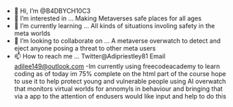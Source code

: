 - 👋 Hi, I’m @B4DBYCH10C3
- 👀 I’m interested in ... Making Metaverses safe places for all ages
- 🌱 I’m currently learning ... All kinds of situations involing safety in the meta worlds  
- 💞️ I’m looking to collaborate on ... A metaverse overwatch to detect and eject anyone posing a threat to other meta users
- 📫 How to reach me ... Twitter@Adipriestley81 Email adilee149@outlook.com
-Im currently using freecodeacademy to learn coding as of today im 75% complete on the html part of the course hope to use it to help protect young and vulnerable people using AI overwatch that monitors virtual worlds for annomyls in behaviour and bringing that via a app to the attention of endusers would like input and help to do this 
<!---
B4DBYCH10C3/B4DBYCH10C3 is a ✨ special ✨ repository because its `README.md` (this file) appears on your GitHub profile.
You can click the Preview link to take a look at your changes.
--->
